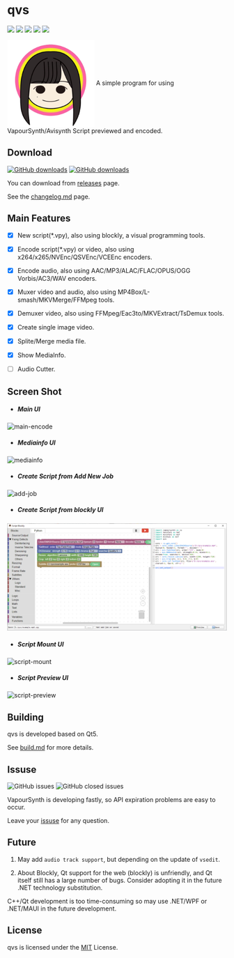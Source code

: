 # qvs

![](https://img.shields.io/badge/qvs-r17.2-green)
![](https://img.shields.io/tokei/lines/github/emako/qvs)
![](https://img.shields.io/github/license/emako/qvs?color=blue)
![](https://img.shields.io/github/stars/emako/qvs?color=blue)
![](https://img.shields.io/github/forks/emako/qvs?color=blue)


<img src="res/images/qvs.png" width = "200" height = "200" alt="" align=center />
A simple program for using VapourSynth/Avisynth Script previewed and encoded.



## Download

[![GitHub downloads](https://img.shields.io/github/downloads/emako/qvs/total)](https://github.com/emako/qvs/releases)
[![GitHub downloads](https://img.shields.io/github/downloads/emako/qvs/latest/total)](https://github.com/emako/qvs/releases)

You can download from [releases](https://github.com/emako/qvs/releases) page.

See the [changelog.md](changelog.md) page.



## Main Features

- [x] New script(*.vpy), also using blockly, a visual programming tools.
- [x] Encode script(*.vpy) or video, also using x264/x265/NVEnc/QSVEnc/VCEEnc encoders.
- [x] Encode audio, also using AAC/MP3/ALAC/FLAC/OPUS/OGG Vorbis/AC3/WAV encoders.
- [x] Muxer video and audio, also using MP4Box/L-smash/MKVMerge/FFMpeg tools.
- [x] Demuxer video, also using FFMpeg/Eac3to/MKVExtract/TsDemux tools.
- [x] Create single image video.
- [x] Splite/Merge media file.
- [x] Show MediaInfo.
- [ ] Audio Cutter.



## Screen Shot

- ##### Main UI

![main-encode](res/images/screen-shot/main-encode.jpg)  

- ##### Mediainfo UI

![mediainfo](res/images/screen-shot/mediainfo.jpg)  

- ##### Create Script from Add New Job

![add-job](res/images/screen-shot/add-job.jpg)  

- ##### Create Script from blockly UI

![script_blockly](res/images/screen-shot/script-blockly.png)



- ##### Script Mount UI

![script-mount](res/images/screen-shot/script-mount.jpg)



- ##### Script Preview UI

![script-preview](res/images/screen-shot/script-preview.jpg)



## Building

qvs is developed based on Qt5.

See [build.md](build.md) for more details.



## Issuse

![GitHub issues](https://img.shields.io/github/issues/emako/qvs) ![GitHub closed issues](https://img.shields.io/github/issues-closed/emako/qvs)

VapourSynth is developing fastly, so API expiration problems are easy to occur.

Leave your [issuse](https://github.com/emako/qvs/issues) for any question.



## Future

1. May add `audio track support`, but depending on the update of `vsedit`.

2. About Blockly, Qt support for the web (blockly) is unfriendly, and Qt itself still has a large number of bugs. Consider adopting it in the future .NET technology substitution.

C++/Qt development is too time-consuming so may use .NET/WPF or .NET/MAUI in the future development.



## License

qvs is licensed under the [MIT](https://github.com/emako/qvs/blob/master/LICENSE) License.

